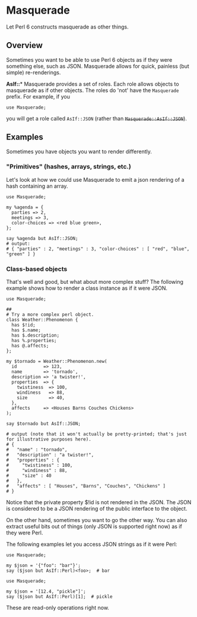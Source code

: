 Masquerade
================

Let Perl 6 constructs masquerade as other things.

Overview
--------

Sometimes you want to be able to use Perl 6 objects as if they were
something else, such as JSON.  Masquerade allows for quick, painless (but
simple) re-renderings.

**AsIf::***
Masquerade provides a set of roles.  Each role allows objects to masquerade as if other objects.  The roles do 'not' have the `Masquerade` prefix.  For example, if you
```
use Masquerade;
```
you will get a role called `AsIf::JSON` (rather than ~~`Masquerade::AsIf::JSON`~~).

Examples
--------
Sometimes you have objects you want to render differently.

### "Primitives" (hashes, arrays, strings, etc.)

Let's look at how we could use Masquerade to emit a json rendering of a hash containing an array.

```perl6
use Masquerade;

my %agenda = {
  parties => 2,
  meetings => 3,
  color-choices => <red blue green>,
};

say %agenda but AsIf::JSON;
# output:
# { "parties" : 2, "meetings" : 3, "color-choices" : [ "red", "blue", "green" ] }
```

### Class-based objects
That's well and good, but what about more complex stuff?  The following example shows how to render a class instance as if it were JSON.

```perl6
use Masquerade;

##
# Try a more complex perl object.
class Weather::Phenomenon {
  has $!id;
  has $.name;
  has $.description;
  has %.properties;
  has @.affects;
};

my $tornado = Weather::Phenomenon.new(
  id          => 123,
  name        => 'tornado',
  description => 'a twister!',
  properties  => {
    twistiness  => 100,
    windiness   => 88, 
    size        => 40, 
  },  
  affects     => <Houses Barns Couches Chickens>
);

say $tornado but AsIf::JSON;

# output (note that it won't actually be pretty-printed; that's just for illustrative purposes here).
# { 
#   "name" : "tornado",
#   "description" : "a twister!",
#   "properties" : { 
#     "twistiness" : 100, 
#     "windiness" : 88,
#     "size" : 40 
#   }, 
#   "affects" : [ "Houses", "Barns", "Couches", "Chickens" ]
# }
```
Notice that the private property $!id is not rendered in the JSON.  The JSON is considered to be a JSON rendering of the public interface to the object.


On the other hand, sometimes you want to go the other way.  You can also
extract useful bits out of things (only JSON is supported right now) as if
they were Perl.

The following examples let you access JSON strings as if it were Perl:

```perl6
use Masquerade;

my $json = '{"foo": "bar"}';
say ($json but AsIf::Perl)<foo>;  # bar
```

```perl6
use Masquerade;

my $json = '[12.4, "pickle"]';
say ($json but AsIf::Perl)[1];  # pickle
```

These are read-only operations right now.


















